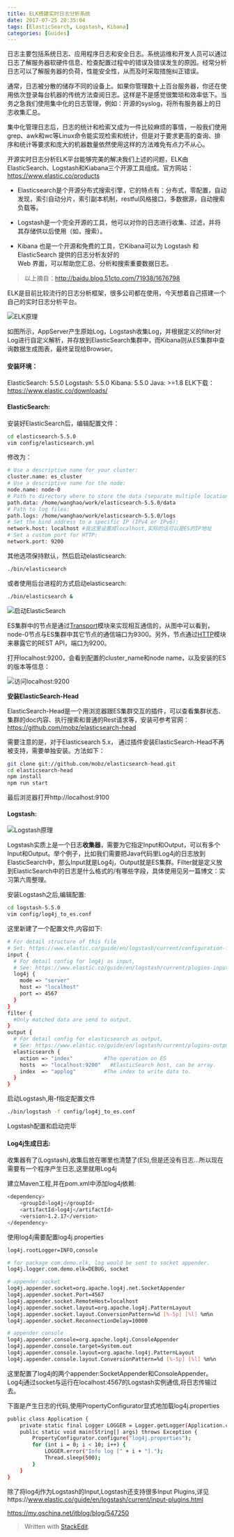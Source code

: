 ```yaml
---
title: ELK搭建实时日志分析系统
date: 2017-07-25 20:35:04
tags: [ElasticSearch, Logstash, Kibana]
categories: [Guides]
---
```


日志主要包括系统日志、应用程序日志和安全日志。系统运维和开发人员可以通过日志了解服务器软硬件信息、检查配置过程中的错误及错误发生的原因。经常分析日志可以了解服务器的负荷，性能安全性，从而及时采取措施纠正错误。

通常，日志被分散的储存不同的设备上。如果你管理数十上百台服务器，你还在使用依次登录每台机器的传统方法查阅日志。这样是不是感觉很繁琐和效率低下。当务之急我们使用集中化的日志管理，例如：开源的syslog，将所有服务器上的日志收集汇总。

集中化管理日志后，日志的统计和检索又成为一件比较麻烦的事情，一般我们使用grep、awk和wc等Linux命令能实现检索和统计，但是对于要求更高的查询、排序和统计等要求和庞大的机器数量依然使用这样的方法难免有点力不从心。

开源实时日志分析ELK平台能够完美的解决我们上述的问题，ELK由ElasticSearch、Logstash和Kiabana三个开源工具组成。官方网站：https://www.elastic.co/products

 - Elasticsearch是个开源分布式搜索引擎，它的特点有：分布式，零配置，自动发现，索引自动分片，索引副本机制，restful风格接口，多数据源，自动搜索负载等。
   
 - Logstash是一个完全开源的工具，他可以对你的日志进行收集、过滤，并将其存储供以后使用（如，搜索）。

 - Kibana 也是一个开源和免费的工具，它Kibana可以为 Logstash 和 ElasticSearch 提供的日志分析友好的   
   Web 界面，可以帮助您汇总、分析和搜索重要数据日志。

> 以上摘自：http://baidu.blog.51cto.com/71938/1676798

ELK是目前比较流行的日志分析框架，很多公司都在使用，今天想着自己搭建一个自己的实时日志分析平台。

![ELK原理](ELK原理.png)

如图所示，AppServer产生原始Log，Logstash收集Log，并根据定义的filter对Log进行自定义解析，并存放到ElasticSearch集群中，而Kibana则从ES集群中查询数据生成图表，最终呈现给Browser。

#### **安装环境：**
ElasticSearch: 5.5.0
Logstash: 5.5.0
Kibana: 5.5.0
Java: >=1.8
ELK下载：https://www.elastic.co/downloads/

#### **ElasticSearch:**

安装好ElasticSearch后，编辑配置文件：

``` bash
cd elasticsearch-5.5.0
vim config/elasticsearch.yml
```

修改为：
``` bash
# Use a descriptive name for your cluster:
cluster.name: es_cluster
# Use a descriptive name for the node:
node.name: node-0
# Path to directory where to store the data (separate multiple locations by comma):
path.data: /home/wanghao/work/elasticsearch-5.5.0/data
# Path to log files:
path.logs: /home/wanghao/work/elasticsearch-5.5.0/logs
# Set the bind address to a specific IP (IPv4 or IPv6):
network.host: localhost #我这里设置成localhost,实际的话可以是ES的IP地址
# Set a custom port for HTTP:
network.port: 9200
```

其他选项保持默认，然后启动elasticsearch:
``` bash
./bin/elasticsearch
```

或者使用后台进程的方式启动elasticsearch:
``` bash
./bin/elasticsearch &
```

![启动ElasticSearch](elasticsearch_01.png)

ES集群中的节点是通过[Transport](https://www.elastic.co/guide/en/elasticsearch/reference/current/modules-transport.html)模块来实现相互通信的，从图中可以看到，node-0节点与ES集群中其它节点的通信端口为9300。另外，节点通过[HTTP](https://www.elastic.co/guide/en/elasticsearch/reference/current/modules-http.html)模块来暴露它的REST API，端口为9200。

打开localhost:9200，会看到配置的cluster_name和node name，以及安装的ES的版本等信息：

![访问localhost:9200](elasticsearch_02.png)

**安装ElasticSearch-Head**

ElasticSearch-Head是一个用浏览器跟ES集群交互的插件，可以查看集群状态、集群的doc内容、执行搜索和普通的Rest请求等，安装可参考官网：https://github.com/mobz/elasticsearch-head

需要注意的是，对于Elasticsearch 5.x， 通过插件安装ElasticSearch-Head不再被支持，需要单独安装。方法如下：

``` bash
git clone git://github.com/mobz/elasticsearch-head.git
cd elasticsearch-head
npm install
npm run start
```
最后浏览器打开http://localhost:9100

#### **Logstash:**

![Logstash原理](Logstash原理.png)

Logstash实质上是一个日志**收集器**，需要为它指定Input和Output，可以有多个Input和Output。举个例子，比如我们需要把Java代码里Log4j的日志放到ElasticSearch中，那么Input就是Log4j，Output就是ES集群。Filter就是定义放到ElasticSearch中的日志是什么格式的/有哪些字段，具体使用见另一篇博文：实习第六周整理。

安装Logstash之后,编辑配置:
``` bash
cd logstash-5.5.0
vim config/log4j_to_es.conf
```

这里新建了一个配置文件,内容如下:
``` bash
# For detail structure of this file
# Set: https://www.elastic.co/guide/en/logstash/current/configuration-file-structure.html
input {
  # For detail config for log4j as input, 
  # See: https://www.elastic.co/guide/en/logstash/current/plugins-inputs-log4j.html
  log4j {
    mode => "server"
    host => "localhost"
    port => 4567
  }
}
filter {
  #Only matched data are send to output.
}
output {
  # For detail config for elasticsearch as output, 
  # See: https://www.elastic.co/guide/en/logstash/current/plugins-outputs-elasticsearch.html
  elasticsearch {
    action => "index"          #The operation on ES
    hosts  => "localhost:9200"   #ElasticSearch host, can be array.
    index  => "applog"         #The index to write data to.
  }
}
```

启动Logstash,用-f指定配置文件
``` bash
./bin/logstash -f config/log4j_to_es.conf
```

Logstash配置和启动完毕

#### **Log4j生成日志:**

收集器有了(Logstash),收集后放在哪里也清楚了(ES),但是还没有日志...所以现在需要有一个程序产生日志,这里就用Log4j

建立Maven工程,并在pom.xml中添加log4j依赖:
``` bash
<dependency>
    <groupId>log4j</groupId>
    <artifactId>log4j</artifactId>
    <version>1.2.17</version>
</dependency>
```

使用log4j需要配置log4j.properties	
``` bash
log4j.rootLogger=INFO,console

# for package com.demo.elk, log would be sent to socket appender.
log4j.logger.com.demo.elk=DEBUG, socket

# appender socket
log4j.appender.socket=org.apache.log4j.net.SocketAppender
log4j.appender.socket.Port=4567
log4j.appender.socket.RemoteHost=localhost
log4j.appender.socket.layout=org.apache.log4j.PatternLayout
log4j.appender.socket.layout.ConversionPattern=%d [%-5p] [%l] %m%n
log4j.appender.socket.ReconnectionDelay=10000

# appender console
log4j.appender.console=org.apache.log4j.ConsoleAppender
log4j.appender.console.target=System.out
log4j.appender.console.layout=org.apache.log4j.PatternLayout
log4j.appender.console.layout.ConversionPattern=%d [%-5p] [%l] %m%n
```
这里配置了log4j的两个appender:SocketAppender和ConsoleAppender。 Log4j通过socket与运行在localhost:4567的Logstash实例通信,将日志传输过去。

下面是产生日志的代码,使用PropertyConfigurator显式地加载log4j.properties
``` bash
public class Application {
    private static final Logger LOGGER = Logger.getLogger(Application.class);
    public static void main(String[] args) throws Exception {
        PropertyConfigurator.configure("log4j.properties");
        for (int i = 0; i < 10; i++) {
            LOGGER.error("Info log [" + i + "].");
            Thread.sleep(500);
        }
    }
}
```

除了将log4j作为Logstash的Input,Logstash还支持很多Input Plugins,详见https://www.elastic.co/guide/en/logstash/current/input-plugins.html



https://my.oschina.net/itblog/blog/547250


> Written with [StackEdit](https://stackedit.io/).

